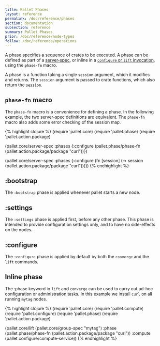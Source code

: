 ```yaml
---
title: Pallet Phases
layout: reference
permalink: /doc/reference/phases
section: documentation
subsection: reference
summary: Pallet Phases
prior: /doc/reference/node-types
follow: /doc/reference/operations
---
```


A phase specifies a sequence of crates to be executed.  A phase can be defined
as part of a [server-spec](/doc/reference/node-types), or inline in a
[`configure` or `lift` invocation](/doc/reference/operations), using
the `phase-fn` macro.

A phase is a function taking a single `session` argument, which it modifies and
returns.  The `session` argument is passed to crate functions, which also
return the `session`.

## `phase-fn` macro

The `phase-fn` macro is a convenience for defining a phase.  In the following
example, the two server-spec definitions are equivalent. The `phase-fn`
macro also adds some error checking of the session map.

{% highlight clojure %}
(require 'pallet.core)
(require 'pallet.phase)
(require 'pallet.action.package)

(pallet.core/server-spec
  :phases
    {:configure
       (pallet.phase/phase-fn
         (pallet.action.package/package "curl"))})

(pallet.core/server-spec
  :phases
    {:configure
       (fn [session]
         (->
           session
           (pallet.action.package/package "curl")))})
{% endhighlight %}

## :bootstrap

The `:bootstrap` phase is applied whenever pallet starts a new node.

## :settings

The `:settings` phase is applied first, before any other phase. This phase is
intended to provide configuration settings only, and to have no side-effects on
the nodes.

## :configure

The `:configure` phase is applied by default by both the `converge` and the
`lift` commands.

## Inline phase

The :phase keyword in `lift` and `converge` can be used to carry out ad-hoc
configuration or administration tasks. In this example we install `curl` on all
running `mytag` nodes.

{% highlight clojure %}
  (require 'pallet.core)
  (require 'pallet.compute)
  (require 'pallet.configure)
  (require 'pallet.phase)
  (require 'pallet.action.package)

  (pallet.core/lift
    (pallet.core/group-spec "mytag")
    :phase (pallet.phase/phase-fn (pallet.action.package/package "curl"))
    :compute (pallet.configure/compute-service))
{% endhighlight %}
